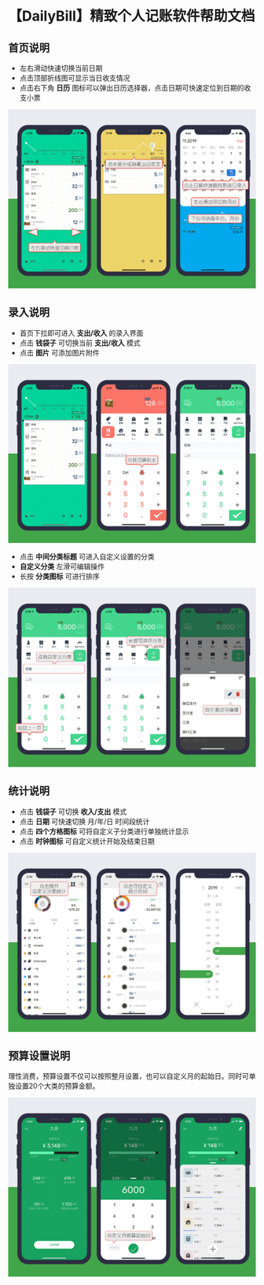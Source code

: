 # 【DailyBill】精致个人记账软件帮助文档

## 首页说明

* 左右滑动快速切换当前日期
* 点击顶部折线图可显示当日收支情况
* 点击右下角 **日历** 图标可以弹出日历选择器，点击日期可快速定位到日期的收支小票


![预览图1](https://github.com/JRJian/dbHelper/blob/master/img/p0.jpg)

## 录入说明

* 首页下拉即可进入 **支出/收入** 的录入界面
* 点击 **钱袋子** 可切换当前 **支出/收入** 模式
* 点击 **图片** 可添加图片附件

![预览图1](https://github.com/JRJian/dbHelper/blob/master/img/p1.jpg)

* 点击 **中间分类标题** 可进入自定义设置的分类
* **自定义分类** 左滑可编辑操作
* 长按 **分类图标** 可进行排序

![预览图1](https://github.com/JRJian/dbHelper/blob/master/img/p2.jpg)

## 统计说明

* 点击 **钱袋子** 可切换 **收入/支出** 模式
* 点击 **日期** 可快速切换 月/年/日 时间段统计
* 点击 **四个方格图标** 可将自定义子分类进行单独统计显示
* 点击 **时钟图标** 可自定义统计开始及结束日期

![预览图1](https://github.com/JRJian/dbHelper/blob/master/img/p3.jpg)

## 预算设置说明

理性消费，预算设置不仅可以按照整月设置，也可以自定义月的起始日。同时可单独设置20个大类的预算金额。

![预览图1](https://github.com/JRJian/dbHelper/blob/master/img/p4.jpg)


